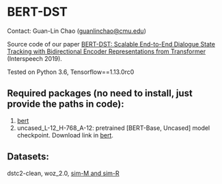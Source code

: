 # BERT-DST

Contact: Guan-Lin Chao (guanlinchao@cmu.edu)

Source code of our paper [BERT-DST: Scalable End-to-End Dialogue State Tracking with Bidirectional Encoder Representations from Transformer](https://arxiv.org/pdf/1907.03040.pdf) (Interspeech 2019).

Tested on Python 3.6, Tensorflow==1.13.0rc0

## Required packages (no need to install, just provide the paths in code):
1. [bert](https://github.com/google-research/bert)
2. uncased_L-12_H-768_A-12: pretrained [BERT-Base, Uncased] model checkpoint. Download link in [bert](https://github.com/google-research/bert).

## Datasets:
dstc2-clean, woz_2.0, [sim-M and sim-R](https://github.com/google-research-datasets/simulated-dialogue)
